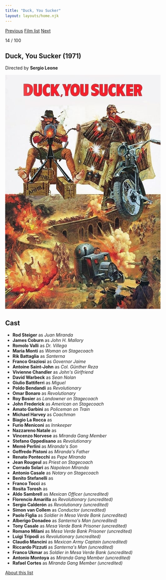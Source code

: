 ```yaml
---
title: "Duck, You Sucker"
layout: layouts/home.njk
---
```


<nav class="films">
  <a class="prev" href="../butch-cassidy-and-the-sundance-kid">Previous</a>
  <a href="../">Film list</a>
  <a class="next" href="../the-sting">Next</a>
</nav>

<p>14 / 100</p>

<article class="film">
  <h1>Duck, You Sucker (1971)</h1>

  <p class="director">
    Directed by <strong>Sergio Leone</strong>
  </p>

  <img src="../films/posters/duck-you-sucker.jpg" alt="">

  <h2>
    Cast
  </h2>
  <ul>
    <li><strong>Rod Steiger</strong> as <em>Juan Miranda</em></li>
<li><strong>James Coburn</strong> as <em>John H. Mallory</em></li>
<li><strong>Romolo Valli</strong> as <em>Dr. Villega</em></li>
<li><strong>Maria Monti</strong> as <em>Woman on Stagecoach</em></li>
<li><strong>Rik Battaglia</strong> as <em>Santerna</em></li>
<li><strong>Franco Graziosi</strong> as <em>Governor Jaime</em></li>
<li><strong>Antoine Saint-John</strong> as <em>Col. Günther Reza</em></li>
<li><strong>Vivienne Chandler</strong> as <em>John's Girlfriend</em></li>
<li><strong>David Warbeck</strong> as <em>Sean Nolan</em></li>
<li><strong>Giulio Battiferri</strong> as <em>Miguel</em></li>
<li><strong>Poldo Bendandi</strong> as <em>Revolutionary</em></li>
<li><strong>Omar Bonaro</strong> as <em>Revolutionary</em></li>
<li><strong>Roy Bosier</strong> as <em>Landowner on Stagecoach</em></li>
<li><strong>John Frederick</strong> as <em>American on Stagecoach</em></li>
<li><strong>Amato Garbini</strong> as <em>Policeman on Train</em></li>
<li><strong>Michael Harvey</strong> as <em>Coachman</em></li>
<li><strong>Biagio La Rocca</strong> as <em></em></li>
<li><strong>Furio Meniconi</strong> as <em>Innkeeper</em></li>
<li><strong>Nazzareno Natale</strong> as <em></em></li>
<li><strong>Vincenzo Norvese</strong> as <em>Miranda Gang Member</em></li>
<li><strong>Stefano Oppedisano</strong> as <em>Revolutionary</em></li>
<li><strong>Memè Perlini</strong> as <em>Miranda's Son</em></li>
<li><strong>Goffredo Pistoni</strong> as <em>Miranda's Father</em></li>
<li><strong>Renato Pontecchi</strong> as <em>Pepe Miranda</em></li>
<li><strong>Jean Rougeul</strong> as <em>Priest on Stagecoach</em></li>
<li><strong>Corrado Solari</strong> as <em>Napoleon Miranda</em></li>
<li><strong>Antonio Casale</strong> as <em>Notary on Stagecoach</em></li>
<li><strong>Benito Stefanelli</strong> as <em></em></li>
<li><strong>Franco Tocci</strong> as <em></em></li>
<li><strong>Rosita Torosh</strong> as <em></em></li>
<li><strong>Aldo Sambrell</strong> as <em>Mexican Officer (uncredited)</em></li>
<li><strong>Florencio Amarilla</strong> as <em>Revolutionary (uncredited)</em></li>
<li><strong>Sergio Calderón</strong> as <em>Revolutionary (uncredited)</em></li>
<li><strong>Simon van Collem</strong> as <em>Conductor (uncredited)</em></li>
<li><strong>Paolo Figlia</strong> as <em>Soldier in Mesa Verde Bank (uncredited)</em></li>
<li><strong>Alberigo Donadeo</strong> as <em>Santerna's Man (uncredited)</em></li>
<li><strong>Tony Casale</strong> as <em>Mesa Verde Bank Prisoner (uncredited)</em></li>
<li><strong>Romano Milani</strong> as <em>Mesa Verde Bank Prisoner (uncredited)</em></li>
<li><strong>Luigi Tripodi</strong> as <em>Revolutionary (uncredited)</em></li>
<li><strong>Claudio Mancini</strong> as <em>Mexican Army Captain (uncredited)</em></li>
<li><strong>Riccardo Pizzuti</strong> as <em>Santerna's Man (uncredited)</em></li>
<li><strong>Franco Ukmar</strong> as <em>Soldier in Mesa Verde Bank (uncredited)</em></li>
<li><strong>Antonio Montoya</strong> as <em>Miranda Gang Member (uncredited)</em></li>
<li><strong>Rafael Cortes</strong> as <em>Miranda Gang Member (uncredited)</em></li>
  </ul>
</article>
<footer>
  <a href="../about">About this list</a>
</footer>
